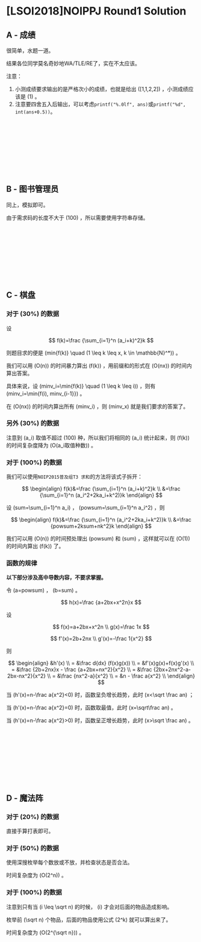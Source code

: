 # [LSOI2018]NOIPPJ Round1 Solution
## A - 成绩
很简单，水题一道。

结果各位同学莫名奇妙地WA/TLE/RE了，实在不太应该。

注意：

1. 小测成绩要求输出的是严格次小的成绩，也就是给出 \([1,1,2,2]\) ，小测成绩应该是 \(1\) 。
2. 注意要四舍五入后输出，可以考虑`printf("%.0lf", ans)`或`printf("%d", int(ans+0.5))`。

<br /><br /><br /><br /><br /><br /><br /><br />

## B - 图书管理员
同上，模拟即可。

由于需求码的长度不大于 \(100\) ，所以需要使用字符串存储。

<br /><br /><br /><br /><br /><br /><br /><br />

## C - 棋盘
### 对于 \(30\%\) 的数据
设

$$
f(k)=\frac {\sum_{i=1}^n (a_i+k)^2}k
$$

则题目求的便是
\(min\{f(k)\} \quad (1 \leq k \leq x, k \in \mathbb{N}^*)\) 。<span style="display:none">**</span>

我们可以用 \(O(n)\) 的时间暴力算出 \(f(k)\) ，用前缀和的形式在 \(O(nx)\) 的时间内算出答案。

具体来说，设 \(minv_i=\min\{f(k)\} \quad (1 \leq k \leq i)\) ，则有 \(minv_i=\min\{f(i), minv_{i-1}\}\) 。

在 \(O(nx)\) 的时间内算出所有 \(minv_i\) ，则 \(minv_x\) 就是我们要求的答案了。

### 另外 \(30\%\) 的数据
注意到 \(a_i\) 取值不超过 \(100\) 种，所以我们将相同的 \(a_i\) 统计起来，则 \(f(k)\) 的时间复杂度降为 \(O(a_i取值种数)\) 。

### 对于 \(100\%\) 的数据

我们可以使用`NOIP2015普及组T3 求和`的方法将该式子拆开：

$$
\begin{align}
f(k)&=\frac {\sum_{i=1}^n (a_i+k)^2}k \\
    &=\frac {\sum_{i=1}^n (a_i^2+2ka_i+k^2)}k
\end{align}
$$

设 \(sum=\sum_{i=1}^n a_i\) ， \(powsum=\sum_{i=1}^n a_i^2\) ，则

$$
\begin{align}
f(k)&=\frac {\sum_{i=1}^n (a_i^2+2ka_i+k^2)}k \\
    &=\frac {powsum+2ksum+nk^2}k
\end{align}
$$

我们可以用 \(O(n)\) 的时间预处理出 \(powsum\) 和 \(sum\) ，这样就可以在 \(O(1)\) 的时间内算出 \(f(k)\) 了。

### 函数的规律
**以下部分涉及高中导数内容，不要求掌握。**

令 \(a=powsum\) ， \(b=sum\) 。

$$
h(x)=\frac {a+2bx+x^2n}x
$$

设

$$
f(x)=a+2bx+x^2n \\
g(x)=\frac 1x
$$



$$
f'(x)=2b+2nx \\
g'(x)=-\frac 1{x^2}
$$

则

$$
\begin{align}
    &h'(x) \\
  = &\frac d{dx} (f(x)g(x)) \\
  = &f'(x)g(x)+f(x)g'(x) \\
  = &\frac {2b+2nx}x - \frac {a+2bx+nx^2}{x^2} \\
  = &\frac {2bx+2nx^2-a-2bx-nx^2}{x^2} \\
  = &\frac {nx^2-a}{x^2} \\
  = &n - \frac a{x^2} \\
\end{align}
$$

当 \(h'(x)=n-\frac a{x^2}<0\) 时，函数呈负增长趋势，此时 \(x<\sqrt \frac an\) ；

当 \(h'(x)=n-\frac a{x^2}=0\) 时，函数取最值，此时 \(x=\sqrt\frac an\) 。

当 \(h'(x)=n-\frac a{x^2}>0\) 时，函数呈正增长趋势，此时 \(x>\sqrt \frac an\) 。

<br /><br /><br /><br /><br /><br /><br /><br />

## D - 魔法阵
### 对于 \(20\%\) 的数据
直接手算打表即可。

### 对于 \(50\%\) 的数据
使用深搜枚举每个数放或不放，并检查状态是否合法。

时间复杂度为 \(O(2^n)\) 。

### 对于 \(100\%\) 的数据
注意到只有当 \(i \leq \sqrt n\) 的时候， \(i\) 才会对后面的物品造成影响。

枚举前 \(\sqrt n\) 个物品，后面的物品使用公式 \(2^k\) 就可以算出来了。

时间复杂度为 \(O(2^{\sqrt n})\) 。

